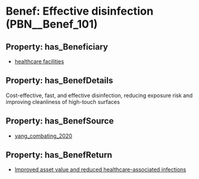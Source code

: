 # Benef: __Effective disinfection__ (PBN__Benef_101)

## Property: has_Beneficiary

* [healthcare facilities](../Stakeholder/PBN__Stakeholder_33)

## Property: has_BenefDetails

Cost-effective, fast, and effective disinfection, reducing exposure risk and improving cleanliness of high-touch surfaces

## Property: has_BenefSource

* [yang_combating_2020](../Article/PBN__Article_23)

## Property: has_BenefReturn

* [Improved asset value and reduced healthcare-associated infections](../BenefReturn/PBN__BenefReturn_99)

